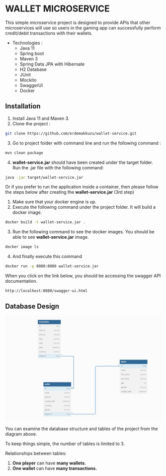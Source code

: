 # WALLET MICROSERVICE

This simple microservice project is designed to provide APIs that other microservices will use so users in the gaming app can successfully perform credit/debit transactions with their wallets.

* Technologies :
    * Java 11
    * Spring boot
    * Maven 3
    * Spring Data JPA with Hibernate
    * H2 Database
    * JUnit
    * Mockito
    * SwaggerUI
    * Docker

## Installation

1. Install Java 11 and Maven 3.
2. Clone the project : 
  ```bash
git clone https://github.com/erdemakkuzu/wallet-service.git
``` 
3. Go to project folder with command line and run the following command : 
```bash
mvn clean package
```
4. **wallet-service.jar** should have been created under  the target folder. Run the .jar file with the following command: 
```bash
java -jar target/wallet-service.jar
```
Or if you prefer to run the application inside a container, then please  follow the steps below after creating the **wallet-service.jar** (3rd step)

1. Make sure that your docker engine is up.
2. Execute the following command under the project folder. It will build a docker image.
```bash
docker build -t wallet-service.jar .
```
3. Run the following command to see the docker images. You should be able to see **wallet-service.jar** image.
```bash
docker image ls
```
4. And finally execute this command 
```bash
docker run -p 8080:8080 wallet-service.jar 
```


When you click on the link below, you should be accessing the swagger API documentation.
```bash
http://localhost:8080/swagger-ui.html
```

## Database Design

![Db Scema](/src/main/resources/walletServiceDbSchema.png "Db schema")

You can examine the database structure and tables of the project from the diagram above.

To keep things simple, the number of tables is limited to 3.

Relationships between tables:
1. **One player** can have **many wallets.**
2. **One wallet** can have **many transactions.**

